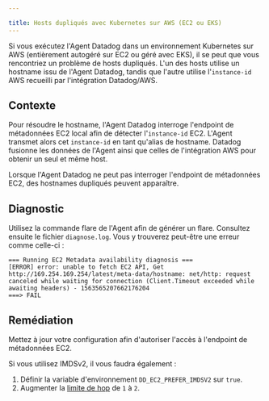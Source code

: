 ```yaml
---

title: Hosts dupliqués avec Kubernetes sur AWS (EC2 ou EKS)
---
```


Si vous exécutez l'Agent Datadog dans un environnement Kubernetes sur AWS (entièrement autogéré sur EC2 ou géré avec EKS), il se peut que vous rencontriez un problème de hosts dupliqués. L'un des hosts utilise un hostname issu de l'Agent Datadog, tandis que l'autre utilise l'`instance-id` AWS recueilli par l'intégration Datadog/AWS.

## Contexte

Pour résoudre le hostname, l'Agent Datadog interroge l'endpoint de métadonnées EC2 local afin de détecter l'`instance-id` EC2. L'Agent transmet alors cet `instance-id` en tant qu'alias de hostname. Datadog fusionne les données de l'Agent ainsi que celles de l'intégration AWS pour obtenir un seul et même host.

Lorsque l'Agent Datadog ne peut pas interroger l'endpoint de métadonnées EC2, des hostnames dupliqués peuvent apparaître.

## Diagnostic

Utilisez la commande flare de l'Agent afin de générer un flare. Consultez ensuite le fichier `diagnose.log`. Vous y trouverez peut-être une erreur comme celle-ci :

```
=== Running EC2 Metadata availability diagnosis ===
[ERROR] error: unable to fetch EC2 API, Get http://169.254.169.254/latest/meta-data/hostname: net/http: request canceled while waiting for connection (Client.Timeout exceeded while awaiting headers) - 1563565207662176204
===> FAIL
```

## Remédiation

Mettez à jour votre configuration afin d'autoriser l'accès à l'endpoint de métadonnées EC2.

Si vous utilisez IMDSv2, il vous faudra également :
1. Définir la variable d'environnement `DD_EC2_PREFER_IMDSV2` sur `true`.
2. Augmenter la [limite de hop][1] de `1` à `2`.

[1]: https://docs.aws.amazon.com/AWSEC2/latest/UserGuide/instancedata-data-retrieval.html
